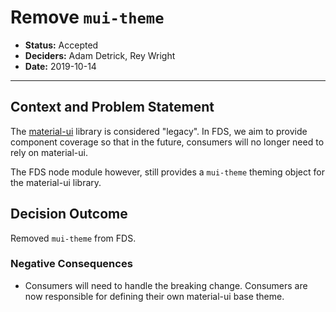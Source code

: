 # Remove `mui-theme`

- **Status:** Accepted
- **Deciders:** Adam Detrick, Rey Wright
- **Date:** 2019-10-14

---

## Context and Problem Statement

The [material-ui](https://material-ui.com) library is considered "legacy". In FDS, we
aim to provide component coverage so that in the future, consumers will no longer need to
rely on material-ui.

The FDS node module however, still provides a `mui-theme` theming object for the
material-ui library.

## Decision Outcome

Removed `mui-theme` from FDS.

### Negative Consequences <!-- optional -->

- Consumers will need to handle the breaking change. Consumers are now responsible for
  defining their own material-ui base theme.
